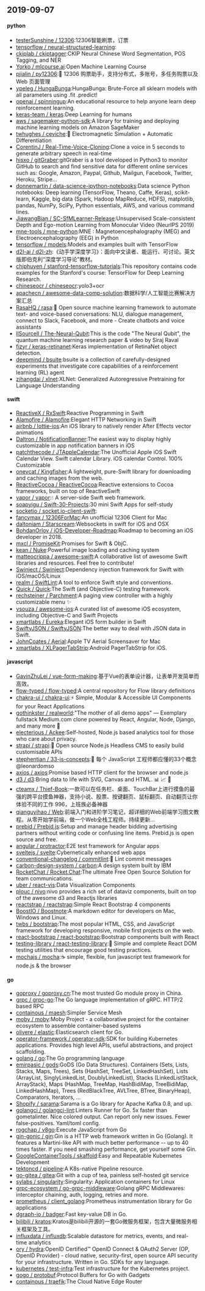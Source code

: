 ## 2019-09-07

#### python
* [testerSunshine / 12306](https://github.com/testerSunshine/12306):12306智能刷票，订票
* [tensorflow / neural-structured-learning](https://github.com/tensorflow/neural-structured-learning):
* [ckiplab / ckiptagger](https://github.com/ckiplab/ckiptagger):CKIP Neural Chinese Word Segmentation, POS Tagging, and NER
* [Yorko / mlcourse.ai](https://github.com/Yorko/mlcourse.ai):Open Machine Learning Course
* [pjialin / py12306](https://github.com/pjialin/py12306):🚂
12306 购票助手，支持分布式，多账号，多任务购票以及 Web 页面管理
* [ypeleg / HungaBunga](https://github.com/ypeleg/HungaBunga):HungaBunga: Brute-Force all sklearn models with all parameters using .fit .predict!
* [openai / spinningup](https://github.com/openai/spinningup):An educational resource to help anyone learn deep reinforcement learning.
* [keras-team / keras](https://github.com/keras-team/keras):Deep Learning for humans
* [aws / sagemaker-python-sdk](https://github.com/aws/sagemaker-python-sdk):A library for training and deploying machine learning models on Amazon SageMaker
* [twhughes / ceviche](https://github.com/twhughes/ceviche):🦐
Electromagnetic Simulation + Automatic Differentiation
* [CorentinJ / Real-Time-Voice-Cloning](https://github.com/CorentinJ/Real-Time-Voice-Cloning):Clone a voice in 5 seconds to generate arbitrary speech in real-time
* [hisxo / gitGraber](https://github.com/hisxo/gitGraber):gitGraber is a tool developed in Python3 to monitor GitHub to search and find sensitive data for different online services such as: Google, Amazon, Paypal, Github, Mailgun, Facebook, Twitter, Heroku, Stripe...
* [donnemartin / data-science-ipython-notebooks](https://github.com/donnemartin/data-science-ipython-notebooks):Data science Python notebooks: Deep learning (TensorFlow, Theano, Caffe, Keras), scikit-learn, Kaggle, big data (Spark, Hadoop MapReduce, HDFS), matplotlib, pandas, NumPy, SciPy, Python essentials, AWS, and various command lines.
* [JiawangBian / SC-SfMLearner-Release](https://github.com/JiawangBian/SC-SfMLearner-Release):Unsupervised Scale-consistent Depth and Ego-motion Learning from Monocular Video (NeurIPS 2019)
* [mne-tools / mne-python](https://github.com/mne-tools/mne-python):MNE : Magnetoencephalography (MEG) and Electroencephalography (EEG) in Python
* [tensorflow / models](https://github.com/tensorflow/models):Models and examples built with TensorFlow
* [d2l-ai / d2l-zh](https://github.com/d2l-ai/d2l-zh):《动手学深度学习》：面向中文读者、能运行、可讨论。英文版即伯克利“深度学习导论”教材。
* [chiphuyen / stanford-tensorflow-tutorials](https://github.com/chiphuyen/stanford-tensorflow-tutorials):This repository contains code examples for the Stanford's course: TensorFlow for Deep Learning Research.
* [chineseocr / chineseocr](https://github.com/chineseocr/chineseocr):yolo3+ocr
* [apachecn / awesome-data-comp-solution](https://github.com/apachecn/awesome-data-comp-solution):数据科学/人工智能比赛解决方案汇总
* [RasaHQ / rasa](https://github.com/RasaHQ/rasa):💬
Open source machine learning framework to automate text- and voice-based conversations: NLU, dialogue management, connect to Slack, Facebook, and more - Create chatbots and voice assistants
* [llSourcell / The-Neural-Qubit](https://github.com/llSourcell/The-Neural-Qubit):This is the code "The Neural Qubit", the quantum machine learning research paper & video by Siraj Raval
* [fizyr / keras-retinanet](https://github.com/fizyr/keras-retinanet):Keras implementation of RetinaNet object detection.
* [deepmind / bsuite](https://github.com/deepmind/bsuite):bsuite is a collection of carefully-designed experiments that investigate core capabilities of a reinforcement learning (RL) agent
* [zihangdai / xlnet](https://github.com/zihangdai/xlnet):XLNet: Generalized Autoregressive Pretraining for Language Understanding

#### swift
* [ReactiveX / RxSwift](https://github.com/ReactiveX/RxSwift):Reactive Programming in Swift
* [Alamofire / Alamofire](https://github.com/Alamofire/Alamofire):Elegant HTTP Networking in Swift
* [airbnb / lottie-ios](https://github.com/airbnb/lottie-ios):An iOS library to natively render After Effects vector animations
* [Daltron / NotificationBanner](https://github.com/Daltron/NotificationBanner):The easiest way to display highly customizable in app notification banners in iOS
* [patchthecode / JTAppleCalendar](https://github.com/patchthecode/JTAppleCalendar):The Unofficial Apple iOS Swift Calendar View. Swift calendar Library. iOS calendar Control. 100% Customizable
* [onevcat / Kingfisher](https://github.com/onevcat/Kingfisher):A lightweight, pure-Swift library for downloading and caching images from the web.
* [ReactiveCocoa / ReactiveCocoa](https://github.com/ReactiveCocoa/ReactiveCocoa):Reactive extensions to Cocoa frameworks, built on top of ReactiveSwift
* [vapor / vapor](https://github.com/vapor/vapor):💧
A server-side Swift web framework.
* [soapyigu / Swift-30-Projects](https://github.com/soapyigu/Swift-30-Projects):30 mini Swift Apps for self-study
* [socketio / socket.io-client-swift](https://github.com/socketio/socket.io-client-swift):
* [fancymax / 12306ForMac](https://github.com/fancymax/12306ForMac):An unofficial 12306 Client for Mac
* [daltoniam / Starscream](https://github.com/daltoniam/Starscream):Websockets in swift for iOS and OSX
* [BohdanOrlov / iOS-Developer-Roadmap](https://github.com/BohdanOrlov/iOS-Developer-Roadmap):Roadmap to becoming an iOS developer in 2018.
* [mxcl / PromiseKit](https://github.com/mxcl/PromiseKit):Promises for Swift & ObjC.
* [kean / Nuke](https://github.com/kean/Nuke):Powerful image loading and caching system
* [matteocrippa / awesome-swift](https://github.com/matteocrippa/awesome-swift):A collaborative list of awesome Swift libraries and resources. Feel free to contribute!
* [Swinject / Swinject](https://github.com/Swinject/Swinject):Dependency injection framework for Swift with iOS/macOS/Linux
* [realm / SwiftLint](https://github.com/realm/SwiftLint):A tool to enforce Swift style and conventions.
* [Quick / Quick](https://github.com/Quick/Quick):The Swift (and Objective-C) testing framework.
* [rechsteiner / Parchment](https://github.com/rechsteiner/Parchment):A paging view controller with a highly customizable menu
✨
* [vsouza / awesome-ios](https://github.com/vsouza/awesome-ios):A curated list of awesome iOS ecosystem, including Objective-C and Swift Projects
* [xmartlabs / Eureka](https://github.com/xmartlabs/Eureka):Elegant iOS form builder in Swift
* [SwiftyJSON / SwiftyJSON](https://github.com/SwiftyJSON/SwiftyJSON):The better way to deal with JSON data in Swift.
* [JohnCoates / Aerial](https://github.com/JohnCoates/Aerial):Apple TV Aerial Screensaver for Mac
* [xmartlabs / XLPagerTabStrip](https://github.com/xmartlabs/XLPagerTabStrip):Android PagerTabStrip for iOS.

#### javascript
* [GavinZhuLei / vue-form-making](https://github.com/GavinZhuLei/vue-form-making):基于Vue的表单设计器，让表单开发简单而高效。
* [flow-typed / flow-typed](https://github.com/flow-typed/flow-typed):A central repository for Flow library definitions
* [chakra-ui / chakra-ui](https://github.com/chakra-ui/chakra-ui):⚡️
Simple, Modular & Accessible UI Components for your React Applications
* [gothinkster / realworld](https://github.com/gothinkster/realworld):"The mother of all demo apps" — Exemplary fullstack Medium.com clone powered by React, Angular, Node, Django, and many more
🏅
* [electerious / Ackee](https://github.com/electerious/Ackee):Self-hosted, Node.js based analytics tool for those who care about privacy.
* [strapi / strapi](https://github.com/strapi/strapi):🚀
Open source Node.js Headless CMS to easily build customisable APIs
* [stephentian / 33-js-concepts](https://github.com/stephentian/33-js-concepts):📜
每个 JavaScript 工程师都应懂的33个概念 @leonardomso
* [axios / axios](https://github.com/axios/axios):Promise based HTTP client for the browser and node.js
* [d3 / d3](https://github.com/d3/d3):Bring data to life with SVG, Canvas and HTML.
📊
📈
🎉
* [cteamx / Thief-Book](https://github.com/cteamx/Thief-Book):一款可以在任务栏、桌面、TouchBar上进行摸鱼的最强的跨平台摸鱼神器，支持小说、股票、按键翻页、鼠标翻页、自动翻页让你体验不同的工作 996，上班族必备神器
* [qianguyihao / Web](https://github.com/qianguyihao/Web):前端入门和进阶学习笔记，超详细的Web前端学习图文教程。从零开始学前端，做一个Web全栈工程师。持续更新...
* [prebid / Prebid.js](https://github.com/prebid/Prebid.js):Setup and manage header bidding advertising partners without writing code or confusing line items. Prebid.js is open source and free.
* [angular / protractor](https://github.com/angular/protractor):E2E test framework for Angular apps
* [sveltejs / svelte](https://github.com/sveltejs/svelte):Cybernetically enhanced web apps
* [conventional-changelog / commitlint](https://github.com/conventional-changelog/commitlint):📓
Lint commit messages
* [carbon-design-system / carbon](https://github.com/carbon-design-system/carbon):A design system built by IBM
* [RocketChat / Rocket.Chat](https://github.com/RocketChat/Rocket.Chat):The ultimate Free Open Source Solution for team communications.
* [uber / react-vis](https://github.com/uber/react-vis):Data Visualization Components
* [plouc / nivo](https://github.com/plouc/nivo):nivo provides a rich set of dataviz components, built on top of the awesome d3 and Reactjs libraries
* [reactstrap / reactstrap](https://github.com/reactstrap/reactstrap):Simple React Bootstrap 4 components
* [BoostIO / Boostnote](https://github.com/BoostIO/Boostnote):A markdown editor for developers on Mac, Windows and Linux.
* [twbs / bootstrap](https://github.com/twbs/bootstrap):The most popular HTML, CSS, and JavaScript framework for developing responsive, mobile first projects on the web.
* [react-bootstrap / react-bootstrap](https://github.com/react-bootstrap/react-bootstrap):Bootstrap components built with React
* [testing-library / react-testing-library](https://github.com/testing-library/react-testing-library):🐐
Simple and complete React DOM testing utilities that encourage good testing practices.
* [mochajs / mocha](https://github.com/mochajs/mocha):☕️
simple, flexible, fun javascript test framework for node.js & the browser

#### go
* [goproxy / goproxy.cn](https://github.com/goproxy/goproxy.cn):The most trusted Go module proxy in China.
* [grpc / grpc-go](https://github.com/grpc/grpc-go):The Go language implementation of gRPC. HTTP/2 based RPC
* [containous / maesh](https://github.com/containous/maesh):Simpler Service Mesh
* [moby / moby](https://github.com/moby/moby):Moby Project - a collaborative project for the container ecosystem to assemble container-based systems
* [olivere / elastic](https://github.com/olivere/elastic):Elasticsearch client for Go.
* [operator-framework / operator-sdk](https://github.com/operator-framework/operator-sdk):SDK for building Kubernetes applications. Provides high level APIs, useful abstractions, and project scaffolding.
* [golang / go](https://github.com/golang/go):The Go programming language
* [emirpasic / gods](https://github.com/emirpasic/gods):GoDS (Go Data Structures). Containers (Sets, Lists, Stacks, Maps, Trees), Sets (HashSet, TreeSet, LinkedHashSet), Lists (ArrayList, SinglyLinkedList, DoublyLinkedList), Stacks (LinkedListStack, ArrayStack), Maps (HashMap, TreeMap, HashBidiMap, TreeBidiMap, LinkedHashMap), Trees (RedBlackTree, AVLTree, BTree, BinaryHeap), Comparators, Iterators, …
* [Shopify / sarama](https://github.com/Shopify/sarama):Sarama is a Go library for Apache Kafka 0.8, and up.
* [golangci / golangci-lint](https://github.com/golangci/golangci-lint):Linters Runner for Go. 5x faster than gometalinter. Nice colored output. Can report only new issues. Fewer false-positives. Yaml/toml config.
* [rogchap / v8go](https://github.com/rogchap/v8go):Execute JavaScript from Go
* [gin-gonic / gin](https://github.com/gin-gonic/gin):Gin is a HTTP web framework written in Go (Golang). It features a Martini-like API with much better performance -- up to 40 times faster. If you need smashing performance, get yourself some Gin.
* [GoogleContainerTools / skaffold](https://github.com/GoogleContainerTools/skaffold):Easy and Repeatable Kubernetes Development
* [tektoncd / pipeline](https://github.com/tektoncd/pipeline):A K8s-native Pipeline resource.
* [go-gitea / gitea](https://github.com/go-gitea/gitea):Git with a cup of tea, painless self-hosted git service
* [sylabs / singularity](https://github.com/sylabs/singularity):Singularity: Application containers for Linux
* [grpc-ecosystem / go-grpc-middleware](https://github.com/grpc-ecosystem/go-grpc-middleware):Golang gRPC Middlewares: interceptor chaining, auth, logging, retries and more.
* [prometheus / client_golang](https://github.com/prometheus/client_golang):Prometheus instrumentation library for Go applications
* [dgraph-io / badger](https://github.com/dgraph-io/badger):Fast key-value DB in Go.
* [bilibili / kratos](https://github.com/bilibili/kratos):Kratos是bilibili开源的一套Go微服务框架，包含大量微服务相关框架及工具。
* [influxdata / influxdb](https://github.com/influxdata/influxdb):Scalable datastore for metrics, events, and real-time analytics
* [ory / hydra](https://github.com/ory/hydra):OpenID Certified™ OpenID Connect & OAuth2 Server (OP, OpenID Provider) - cloud native, security-first, open source API security for your infrastructure. Written in Go. SDKs for any language.
* [kubernetes / test-infra](https://github.com/kubernetes/test-infra):Test infrastructure for the Kubernetes project.
* [gogo / protobuf](https://github.com/gogo/protobuf):Protocol Buffers for Go with Gadgets
* [containous / traefik](https://github.com/containous/traefik):The Cloud Native Edge Router
